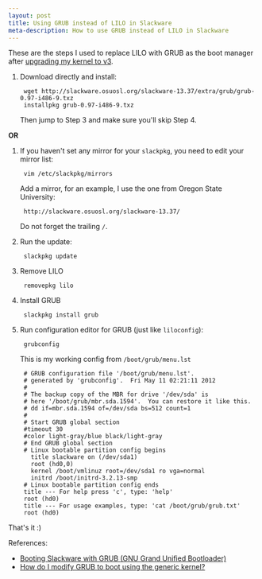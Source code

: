 ```yaml
---
layout: post
title: Using GRUB instead of LILO in Slackware
meta-description: How to use GRUB instead of LILO in Slackware
---
```


These are the steps I used to replace LILO with GRUB as the boot manager after [upgrading my kernel to v3](/2012/05/11/upgrading-to-kernel-v3-for-slackware-v13.37/).

1. Download directly and install:

		wget http://slackware.osuosl.org/slackware-13.37/extra/grub/grub-0.97-i486-9.txz
		installpkg grub-0.97-i486-9.txz

	Then jump to Step 3 and make sure you'll skip Step 4.

**OR**


1. If you haven't set any mirror for your `slackpkg`, you need to edit your mirror list:

		vim /etc/slackpkg/mirrors

	Add a mirror, for an example, I use the one from Oregon State University:

		http://slackware.osuosl.org/slackware-13.37/

	Do not forget the trailing `/`.

2. Run the update:

		slackpkg update

3. Remove LILO

		removepkg lilo

4. Install GRUB

		slackpkg install grub

5. Run configuration editor for GRUB (just like `liloconfig`):

		grubconfig

	This is my working config from `/boot/grub/menu.lst`

		# GRUB configuration file '/boot/grub/menu.lst'.
		# generated by 'grubconfig'.  Fri May 11 02:21:11 2012
		#
		# The backup copy of the MBR for drive '/dev/sda' is
		# here '/boot/grub/mbr.sda.1594'.  You can restore it like this.
		# dd if=mbr.sda.1594 of=/dev/sda bs=512 count=1
		#
		# Start GRUB global section
		#timeout 30
		#color light-gray/blue black/light-gray
		# End GRUB global section
		# Linux bootable partition config begins
		  title slackware on (/dev/sda1)
		  root (hd0,0)
		  kernel /boot/vmlinuz root=/dev/sda1 ro vga=normal
		  initrd /boot/initrd-3.2.13-smp
		# Linux bootable partition config ends
		title --- For help press 'c', type: 'help'
		root (hd0)
		title --- For usage examples, type: 'cat /boot/grub/grub.txt'
		root (hd0)

That's it :)

References:

* [Booting Slackware with GRUB (GNU Grand Unified Bootloader)](http://gnu-linux-slackware.blogspot.com/2009/07/booting-slackware-with-grub-gnu-grand.html)
* [How do I modify GRUB to boot using the generic kernel?
](http://www.linuxquestions.org/questions/slackware-14/how-do-i-modify-grub-to-boot-using-the-generic-kernel-863073/)
